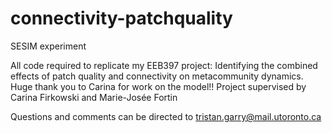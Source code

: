 # connectivity-patchquality
SESIM experiment

All code required to replicate my EEB397 project: Identifying the combined effects of patch quality and connectivity on metacommunity dynamics. Huge thank you to Carina for work on the model!!
Project supervised by Carina Firkowski and Marie-Josée Fortin

Questions and comments can be directed to tristan.garry@mail.utoronto.ca
